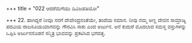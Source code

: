 +++
title = "022 ಆದರೆಮಗೆಯು ದಿವಿಜಪತಿಯೋ"

+++
22. ಹಾಗಿದ್ದರೆ ನೀವೂ ನನಗೆ ದೇವೇಂದ್ರನಂತೆಯೇ, ತಂದೆಯ ಸಮಾನ. ನೀವು ನಮ್ಮ ಅಣ್ಣ ದೇವನ ಸಾಮ್ರಾಜ್ಯ ಪದವಿಯ ರಾಜಸೂಯಯಾಗವನ್ನು ಗೌರವಿಸಿ ಸಾಕು ಎಂದ ಅರ್ಜುನ. ಆನೆ ಕುದುರೆ ಮೊದಲಾದ ಸಮಸ್ತ ವಸ್ತುಗಳನ್ನು ಒಪ್ಪಿಸಿ ಅರ್ಜುನನೊಡನೆ ಸನ್ಮಿತ್ರ ಭಾವವನ್ನು ಪ್ರಕಟಿಸಿದ ಭಗದತ್ತ.